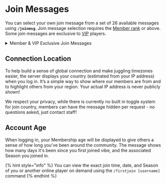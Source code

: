 # Join Messages

You can select your own join message from a set of 26 available messages using **`/joinmsg`**. Join message selection requires the [Member rank](../ranks.md#member) or above. Some join messages are exclusive to [VIP](../ranks.md#vip-tiers-1-6) players.

<details>

<summary>Member &#x26; VIP Exclusive Join Messages</summary>

### Join Messages available to all Members

* **Default:** \[name] has joined
* \[name] popped in
* \[name] is here!
* \[name] has been summoned
* \[name] logged in!
* \[name] just joined!
* \[name] is back online!
* \[name] dialed in
* \[name] hopped in
* \[name] just landed

### VIP Exclusive Join Messages

* \[name] appeared out of thin air o\_o
* \[name] is ready to \~\~ vibe \~\~
* \[name] is here to party!
* \[name] is here to \~\~ chill \~\~

- \[name] is here to share sum vibez
- \[name] vibed into the server
- \[name] just joined the server - glhf!
- \[name] just joined. everyone, look busy!
- \[name] just joined. hide your bananas.
- \[name] shifted into the dimension
- \[name] is here.
- \[name] joined the party!
- \[name] slid into the server
- \[name] just spawned

* \[name] is bringing the vibes!
* \[name] is here to vibe!
* \[name] is here. sheeeeesh!
* \[name] is here to dominate the craft

</details>

## Connection Location

To help build a sense of global connection and make juggling timezones easier, the server displays your country (estimated from your IP address) when you log in. It’s a simple way to show where our members are from and to highlight others from your region. Your actual IP address is never publicly shown!

We respect your privacy, while there is currently no built in toggle system for join country, members can have the message hidden per request - no questions asked, just contact staff!

## Account Age

When logging in, your Membership age will be displayed to give others a sense of how long you've been around the community. The message shows how many days it's been since you first joined vibe, and the associated Season you joined in.

{% hint style="info" %}
You can view the exact join time, date, and Season of you or another online player on demand using the `/firstjoin [username]` command
{% endhint %}
